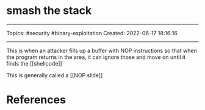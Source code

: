 # smash the stack
---
Topics: #security #binary-exploitation
Created: 2022-06-17 18:16:16

---

This is when an attacker fills up a buffer with NOP instructions so that when the program returns in the area, it can ignore those and move on until it finds the [[shellcode]]

This is generally called a [[NOP slide]]

# References
